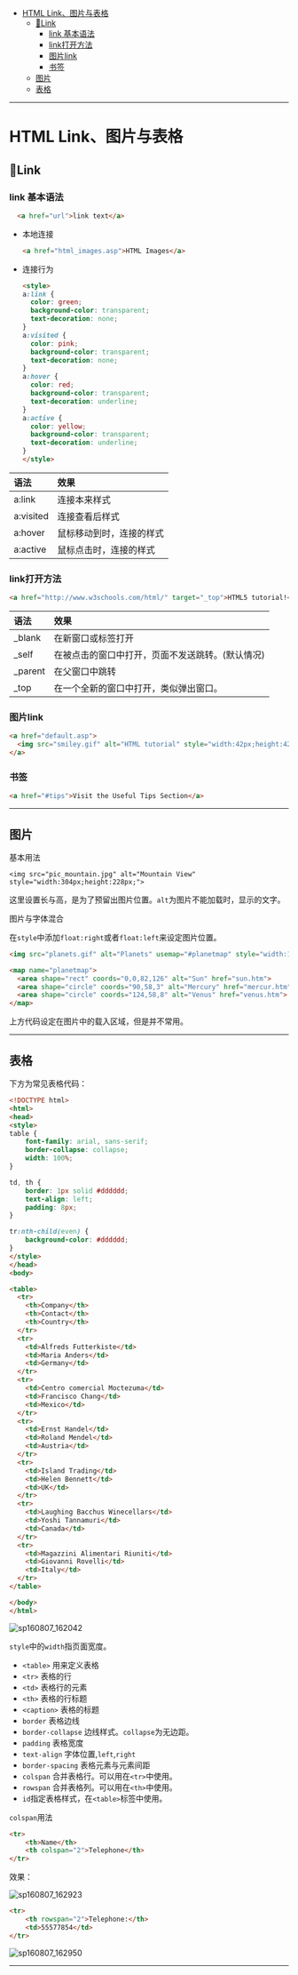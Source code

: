<!-- toc -->

- [HTML Link、图片与表格](#html-link-图片与表格)
	- [:link:Link](#linklink)
		- [link 基本语法](#link-基本语法)
		- [link打开方法](#link打开方法)
		- [图片link](#图片link)
		- [书签](#书签)
	- [图片](#图片)
	- [表格](#表格)

<!-- tocstop -->

 --------------------------------------------------------------------------------

# HTML Link、图片与表格

## :link:Link

### link 基本语法

```html
  <a href="url">link text</a>
```

- 本地连接

  ```html
  <a href="html_images.asp">HTML Images</a>
  ```

- 连接行为

  ```html
  <style>
  a:link {
    color: green;
    background-color: transparent;
    text-decoration: none;
  }
  a:visited {
    color: pink;
    background-color: transparent;
    text-decoration: none;
  }
  a:hover {
    color: red;
    background-color: transparent;
    text-decoration: underline;
  }
  a:active {
    color: yellow;
    background-color: transparent;
    text-decoration: underline;
  }
  </style>
  ```

语法        | 效果
:-------- | :-----------
a:link    | 连接本来样式
a:visited | 连接查看后样式
a:hover   | 鼠标移动到时，连接的样式
a:active  | 鼠标点击时，连接的样式

### link打开方法

```HTML
<a href="http://www.w3schools.com/html/" target="_top">HTML5 tutorial!</a>
```

语法        | 效果
:-------- | :-----------
\_blank  | 在新窗口或标签打开
\_self | 在被点击的窗口中打开，页面不发送跳转。(默认情况)
\_parent  | 在父窗口中跳转
\_top | 在一个全新的窗口中打开，类似弹出窗口。

### 图片link

```HTML
<a href="default.asp">
  <img src="smiley.gif" alt="HTML tutorial" style="width:42px;height:42px;border:0;">
</a>
```
### 书签

```HTML
<a href="#tips">Visit the Useful Tips Section</a>
```

----

## 图片

基本用法
```
<img src="pic_mountain.jpg" alt="Mountain View" style="width:304px;height:228px;">
```
这里设置长与高，是为了预留出图片位置。`alt`为图片不能加载时，显示的文字。

图片与字体混合

在`style`中添加`float:right`或者`float:left`来设定图片位置。

```HTML
<img src="planets.gif" alt="Planets" usemap="#planetmap" style="width:145px;height:126px;">

<map name="planetmap">
  <area shape="rect" coords="0,0,82,126" alt="Sun" href="sun.htm">
  <area shape="circle" coords="90,58,3" alt="Mercury" href="mercur.htm">
  <area shape="circle" coords="124,58,8" alt="Venus" href="venus.htm">
</map>
```
上方代码设定在图片中的载入区域，但是并不常用。

----

## 表格

下方为常见表格代码：
```HTML
<!DOCTYPE html>
<html>
<head>
<style>
table {
    font-family: arial, sans-serif;
    border-collapse: collapse;
    width: 100%;
}

td, th {
    border: 1px solid #dddddd;
    text-align: left;
    padding: 8px;
}

tr:nth-child(even) {
    background-color: #dddddd;
}
</style>
</head>
<body>

<table>
  <tr>
    <th>Company</th>
    <th>Contact</th>
    <th>Country</th>
  </tr>
  <tr>
    <td>Alfreds Futterkiste</td>
    <td>Maria Anders</td>
    <td>Germany</td>
  </tr>
  <tr>
    <td>Centro comercial Moctezuma</td>
    <td>Francisco Chang</td>
    <td>Mexico</td>
  </tr>
  <tr>
    <td>Ernst Handel</td>
    <td>Roland Mendel</td>
    <td>Austria</td>
  </tr>
  <tr>
    <td>Island Trading</td>
    <td>Helen Bennett</td>
    <td>UK</td>
  </tr>
  <tr>
    <td>Laughing Bacchus Winecellars</td>
    <td>Yoshi Tannamuri</td>
    <td>Canada</td>
  </tr>
  <tr>
    <td>Magazzini Alimentari Riuniti</td>
    <td>Giovanni Rovelli</td>
    <td>Italy</td>
  </tr>
</table>

</body>
</html>
```
![sp160807_162042](http://ooo.0o0.ooo/2016/08/07/57a6ef86d7cd0.png)

<!-- ![sp160807_162042](/assets/sp160807_162042.png) -->

`style`中的`width`指页面宽度。

- `<table>` 用来定义表格
- `<tr>` 表格的行
- `<td>` 表格行的元素
- `<th>` 表格的行标题
- `<caption>` 表格的标题
- `border` 表格边线
- `border-collapse` 边线样式。`collapse`为无边距。
- `padding` 表格宽度
- `text-align` 字体位置,`left`,`right`
- `border-spacing` 表格元素与元素间距
- `colspan` 合并表格行。可以用在`<tr>`中使用。
- `rowspan` 合并表格列。可以用在`<th>`中使用。
- `id`指定表格样式，在`<table>`标签中使用。

`colspan`用法
```HTML
<tr>
	<th>Name</th>
	<th colspan="2">Telephone</th>
</tr>
```
效果：

![sp160807_162923](http://ooo.0o0.ooo/2016/08/07/57a6f18a32d9e.png)

<!-- ![sp160807_162923](/assets/sp160807_162923.png) -->

```HTML
<tr>
	<th rowspan="2">Telephone:</th>
	<td>55577854</td>
</tr>
```

![sp160807_162950](http://ooo.0o0.ooo/2016/08/07/57a6f1a5d910f.png)

<!-- ![sp160807_162950](/assets/sp160807_162950.png) -->

---

